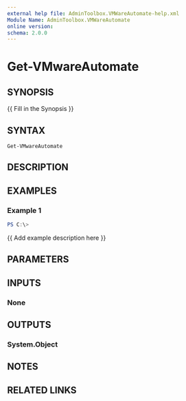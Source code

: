 ```yaml
---
external help file: AdminToolbox.VMWareAutomate-help.xml
Module Name: AdminToolbox.VMWareAutomate
online version:
schema: 2.0.0
---
```


# Get-VMwareAutomate

## SYNOPSIS
{{ Fill in the Synopsis }}

## SYNTAX

```
Get-VMwareAutomate
```

## DESCRIPTION


## EXAMPLES

### Example 1
```powershell
PS C:\> 
```

{{ Add example description here }}

## PARAMETERS

## INPUTS

### None

## OUTPUTS

### System.Object
## NOTES

## RELATED LINKS
